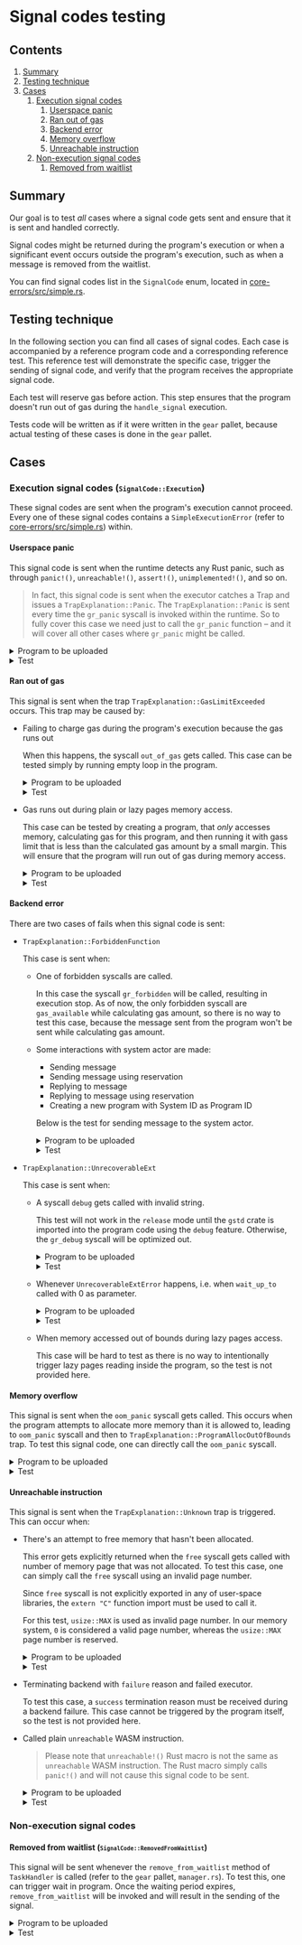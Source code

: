 # Signal codes testing

## Contents
1. [Summary](#summary)
1. [Testing technique](#testing-technique)
1. [Cases](#cases)
    1. [Execution signal codes](#execution)
        1. [Userspace panic](#userspace-panic)
        1. [Ran out of gas](#run-out-of-gas)
        1. [Backend error](#backend-error)
        1. [Memory overflow](#memory-overflow)
        1. [Unreachable instruction](#unreachable-instruction)
    1. [Non-execution signal codes](#non-execution)
        1. [Removed from waitlist](#removed-from-waitlist)

## Summary
<a name="summary"></a>

Our goal is to test _all_ cases where a signal code gets sent and ensure that it is sent and handled correctly.

Signal codes might be returned during the program's execution or when a significant event occurs outside the program's execution, such as when a message is removed from the waitlist.

You can find signal codes list in the `SignalCode` enum, located in [core-errors/src/simple.rs](./src/simple.rs).

## Testing technique
<a name="testing-technique"></a>

In the following section you can find all cases of signal codes. Each case is accompanied by a reference program code and a corresponding reference test. This reference test will demonstrate the specific case, trigger the sending of signal code, and verify that the program receives the appropriate signal code.

Each test will reserve gas before action. This step ensures that the program doesn't run out of gas during the `handle_signal` execution.

Tests code will be written as if it were written in the `gear` pallet, because actual testing of these cases is done in the `gear` pallet.

## Cases
<a name="cases"></a>

### Execution signal codes (<small>`SignalCode::Execution`</small>)
<a name="execution"></a>

These signal codes are sent when the program's execution cannot proceed. Every one of these signal codes contains a `SimpleExecutionError` (refer to [core-errors/src/simple.rs](./src/simple.rs)) within.

#### Userspace panic
<a name="userspace-panic"></a>

This signal code is sent when the runtime detects any Rust panic, such as through `panic!()`, `unreachable!()`, `assert!()`, `unimplemented!()`, and so on.

> In fact, this signal code is sent when the executor catches a Trap and issues a `TrapExplanation::Panic`. The `TrapExplanation::Panic` is sent every time the `gr_panic` syscall is invoked within the runtime. So to fully cover this case we need just to call the `gr_panic` function – and it will cover all other cases where `gr_panic` might be called.

<details>
<summary>Program to be uploaded</summary>

```rust
#![no_std]

use gstd::{
    ActorId,
    errors::{SignalCode, SimpleExecutionError},
    exec,
    msg,
    prelude::*
};

static mut INITIATOR: ActorId = ActorId::zero();

#[no_mangle]
extern "C" fn init() {
    unsafe { INITIATOR = msg::source() };
}

#[no_mangle]
extern "C" fn handle() {
    exec::system_reserve_gas(1_000_000_000).unwrap();

    panic!("Gotcha!");
}

#[no_mangle]
extern "C" fn handle_signal() {
    let signal_received = msg::signal_code()
        .expect("Incorrect call")
        .expect("Unsupported code");

    if signal_received == SignalCode::Execution(SimpleExecutionError::UserspacePanic) {
        msg::send(unsafe { INITIATOR }, true, 0).unwrap();
    } else {
        msg::send(unsafe { INITIATOR }, false, 0).unwrap();
    }
}
```

</details>

<details>
<summary>Test</summary>

```rust
const USER_1: AccountId = 1;
const DEFAULT_SALT: &[u8; 4] = b"salt";
const GAS_LIMIT: u64 = 10_000_000_000;

#[test]
fn test_userspace_panic_works() {
    use demo_signal_panic::{WASM_BINARY};

    // Upload program
    assert_ok!(Gear::upload_program(
        RuntimeOrigin::signed(USER_1),
        WASM_BINARY.to_vec(),
        DEFAULT_SALT.to_vec(),
        0.encode(),
        GAS_LIMIT,
        0,
    ));

    let pid = get_last_program_id();

    run_to_next_block(None);

    // Ensure that program is uploaded and initialized correctly
    assert!(Gear::is_active(pid));
    assert!(Gear::is_initialized(pid));


    // Send the message to trigger signal sending
    assert_ok!(Gear::send_message(
        RuntimeOrigin::signed(USER_1),
        pid,
        [].into(),
        GAS_LIMIT,
        0,
        false,
    ));

    run_to_next_block(None);

    let mid = get_last_message_id();

    // Assert that system reserve gas node is removed
    assert_ok!(GasHandlerOf::<Test>::get_system_reserve(mid));
    run_to_next_block(None);
    assert!(GasHandlerOf::<Test>::get_system_reserve(mid).is_err());

    // Ensure that signal code sent is signal code we saved
    let mail_msg = get_last_mail(USER_1);
    assert_eq!(mail_msg.payload_bytes(), true.encode());
}
```
</details>

#### Ran out of gas
<a name="run-out-of-gas"></a>

This signal is sent when the trap `TrapExplanation::GasLimitExceeded` occurs. This trap may be caused by:
- Failing to charge gas during the program's execution because the gas runs out

    When this happens, the syscall `out_of_gas` gets called. This case can be tested simply by running empty loop in the program.

    <details>
    <summary>Program to be uploaded</summary>

    ```rust
    #![no_std]

    use gstd::{
        ActorId,
        errors::{SignalCode, SimpleExecutionError},
        exec,
        prelude::*,
        msg,
    };

    static mut INITIATOR: ActorId = ActorId::zero();

    #[no_mangle]
    extern "C" fn init() {
        unsafe { INITIATOR = msg::source() };
    }

    #[no_mangle]
    extern "C" fn handle() {
        exec::system_reserve_gas(1_000_000_000).unwrap();

        #[allow(clippy::empty_loop)]
        loop {}
    }

    #[no_mangle]
    extern "C" fn handle_signal() {
        let signal_received = msg::signal_code()
            .expect("Incorrect call")
            .expect("Unsupported code");

        if signal_received == SignalCode::Execution(SimpleExecutionError::RanOutOfGas) {
            msg::send(unsafe { INITIATOR }, true, 0).unwrap();
        } else {
            msg::send(unsafe { INITIATOR }, false, 0).unwrap();
        }
    }
    ```

    </details>

    <details>
    <summary>Test</summary>

    ```rust
    const USER_1: AccountId = 1;
    const DEFAULT_SALT: &[u8; 4] = b"salt";
    const GAS_LIMIT: u64 = 10_000_000_000;

    #[test]
    fn test_signal_run_out_of_gas_works() {
        use demo_signal_run_out_of_gas::{WASM_BINARY};

        // Upload program
        assert_ok!(Gear::upload_program(
            RuntimeOrigin::signed(USER_1),
            WASM_BINARY.to_vec(),
            DEFAULT_SALT.to_vec(),
            0.encode(),
            GAS_LIMIT,
            0,
        ));

        let pid = get_last_program_id();

        run_to_next_block(None);

        // Ensure that program is uploaded and initialized correctly
        assert!(Gear::is_active(pid));
        assert!(Gear::is_initialized(pid));

        // Send the message to trigger signal sending
        assert_ok!(Gear::send_message(
            RuntimeOrigin::signed(USER_1),
            pid,
            [].into(),
            GAS_LIMIT,
            0,
            false,
        ));

        run_to_next_block(None);

        let mid = get_last_message_id();

        // Assert that system reserve gas node is removed
        assert_ok!(GasHandlerOf::<Test>::get_system_reserve(mid));
        run_to_next_block(None);
        assert!(GasHandlerOf::<Test>::get_system_reserve(mid).is_err());

        // Ensure that signal code sent is signal code we saved
        let mail_msg = get_last_mail(USER_1);
        assert_eq!(mail_msg.payload_bytes(), true.encode());
    }
    ```
    </details>
- Gas runs out during plain or lazy pages memory access.

    This case can be tested by creating a program, that _only_ accesses memory, calculating gas for this program, and then running it with gass limit that is less than the calculated gas amount by a small margin. This will ensure that the program will run out of gas during memory access.

    <details>
    <summary>Program to be uploaded</summary>

    ```rust
    #![no_std]

    use gstd::{
        ActorId,
        errors::{SignalCode, SimpleExecutionError},
        exec,
        prelude::*,
        msg,
    };

    static mut INITIATOR: ActorId = ActorId::zero();

    #[no_mangle]
    extern "C" fn init() {
        unsafe { INITIATOR = msg::source() };
    }

    #[no_mangle]
    extern "C" fn handle() {
        exec::system_reserve_gas(1_000_000_000).unwrap();

        const ARRAY_SIZE: usize = 1_000_000;
        let arr = [42u8; ARRAY_SIZE];

        for i in 0..ARRAY_SIZE {
            let value = arr[i];
        }
    }

    #[no_mangle]
    extern "C" fn handle_signal() {
        let signal_received = msg::signal_code()
            .expect("Incorrect call")
            .expect("Unsupported code");

        if signal_received == SignalCode::Execution(SimpleExecutionError::RanOutOfGas) {
            msg::send(unsafe { INITIATOR }, true, 0).unwrap();
        } else {
            msg::send(unsafe { INITIATOR }, false, 0).unwrap();
        }
    }
    ```

    </details>

    <details>
    <summary>Test</summary>

    ```rust
    const USER_1: AccountId = 1;
    const DEFAULT_SALT: &[u8; 4] = b"salt";
    const GAS_LIMIT: u64 = 10_000_000_000;

    #[test]
    fn test_signal_run_out_of_gas_memory_access_works() {
        use demo_signal_run_out_of_gas_memory_access::{WASM_BINARY};

        // Upload program
        assert_ok!(Gear::upload_program(
            RuntimeOrigin::signed(USER_1),
            WASM_BINARY.to_vec(),
            DEFAULT_SALT.to_vec(),
            0.encode(),
            GAS_LIMIT,
            0,
        ));

        let pid = get_last_program_id();

        run_to_next_block(None);

        // Ensure that program is uploaded and initialized correctly
        assert!(Gear::is_active(pid));
        assert!(Gear::is_initialized(pid));

        // Calculate gas for this action
        let GasInfo { min_limit, .. } = Gear::calculate_gas_info(
            USER_1.into_origin(),
            HandleKind::Handle(pid),
            [].into(),
            0,
            true,
            true,
        )
        .expect("calculate_gas_info failed");

        // Send the message to trigger signal sending
        assert_ok!(Gear::send_message(
            RuntimeOrigin::signed(USER_1),
            pid,
            [].into(),
            min_limit - 1,
            0,
            false,
        ));

        run_to_next_block(None);

        let mid = get_last_message_id();

        // Assert that system reserve gas node is removed
        assert_ok!(GasHandlerOf::<Test>::get_system_reserve(mid));
        run_to_next_block(None);
        assert!(GasHandlerOf::<Test>::get_system_reserve(mid).is_err());

        // Ensure that signal code sent is signal code we saved
        let mail_msg = get_last_mail(USER_1);
        assert_eq!(mail_msg.payload_bytes(), true.encode());
    }
    ```
    </details>

#### Backend error
<a name="backend-error"></a>

There are two cases of fails when this signal code is sent:
- `TrapExplanation::ForbiddenFunction`

    This case is sent when:
    - One of forbidden syscalls are called.

        In this case the syscall `gr_forbidden` will be called, resulting in execution stop. As of now, the only forbidden syscall are `gas_available` while calculating gas amount, so there is no way to test this case, because the message sent from the program won't be sent while calculating gas amount.


    - Some interactions with system actor are made:
        - Sending message
        - Sending message using reservation
        - Replying to message
        - Replying to message using reservation
        - Creating a new program with System ID as Program ID

        Below is the test for sending message to the system actor.
        <details>
        <summary>Program to be uploaded</summary>

        ```rust
        #![no_std]

        use gear_core::ids::ProgramId;
        use gstd::{
            ActorId,
            errors::{SignalCode, SimpleExecutionError},
            exec,
            prelude::*,
            msg,
        };

        static mut INITIATOR: ActorId = ActorId::zero();

        #[no_mangle]
        extern "C" fn init() {
            unsafe { INITIATOR = msg::source() };
        }

        #[no_mangle]
        extern "C" fn handle() {
            exec::system_reserve_gas(1_000_000_000).unwrap();

            msg::send(ActorId::new(ProgramId::SYSTEM.into()), "hello", 0)
                    .expect("cannot send message");
        }

        #[no_mangle]
        extern "C" fn handle_signal() {
            let signal_received = msg::signal_code()
                .expect("Incorrect call")
                .expect("Unsupported code");

            if signal_received == SignalCode::Execution(SimpleExecutionError::BackendError) {
                msg::send(unsafe { INITIATOR }, true, 0).unwrap();
            } else {
                msg::send(unsafe { INITIATOR }, false, 0).unwrap();
            }
        }
        ```

        </details>

        <details>
        <summary>Test</summary>

        ```rust
        const USER_1: AccountId = 1;
        const DEFAULT_SALT: &[u8; 4] = b"salt";
        const GAS_LIMIT: u64 = 10_000_000_000;

        #[test]
        fn test_signal_backend_error_system_actor_sending_works() {
            use demo_signal_backend_error_system_actor_sending::{WASM_BINARY};

            // Upload program
            assert_ok!(Gear::upload_program(
                RuntimeOrigin::signed(USER_1),
                WASM_BINARY.to_vec(),
                DEFAULT_SALT.to_vec(),
                0.encode(),
                GAS_LIMIT,
                0,
            ));

            let pid = get_last_program_id();

            run_to_next_block(None);

            // Ensure that program is uploaded and initialized correctly
            assert!(Gear::is_active(pid));
            assert!(Gear::is_initialized(pid));

            // Send the message to trigger signal sending
            assert_ok!(Gear::send_message(
                RuntimeOrigin::signed(USER_1),
                pid,
                [].into(),
                GAS_LIMIT,
                0,
                false,
            ));

            run_to_next_block(None);

            let mid = get_last_message_id();

            // Assert that system reserve gas node is removed
            assert_ok!(GasHandlerOf::<Test>::get_system_reserve(mid));
            run_to_next_block(None);
            assert!(GasHandlerOf::<Test>::get_system_reserve(mid).is_err());

            // Ensure that signal code sent is signal code we saved
            let mail_msg = get_last_mail(USER_1);
            assert_eq!(mail_msg.payload_bytes(), true.encode());
        }
        ```
        </details>

- `TrapExplanation::UnrecoverableExt`

    This case is sent when:
    - A syscall `debug` gets called with invalid string.

        This test will not work in the `release` mode until the `gstd` crate is imported into the program code using the `debug` feature. Otherwise, the `gr_debug` syscall will be optimized out.

        <details>
        <summary>Program to be uploaded</summary>

        ```rust
        #![no_std]

        use gstd::{
            ActorId,
            debug,
            errors::{SignalCode, SimpleExecutionError},
            exec,
            prelude::*,
            msg,
        };

        static mut INITIATOR: ActorId = ActorId::zero();

        #[no_mangle]
        extern "C" fn init() {
            unsafe { INITIATOR = msg::source() };
        }

        #[no_mangle]
        extern "C" fn handle() {
            exec::system_reserve_gas(1_000_000_000).unwrap();

            #[allow(clippy::invalid_utf8_in_unchecked)]
            let invalid_string = unsafe { core::str::from_utf8_unchecked(&[0, 159, 146, 150]) };
            debug!("{}", invalid_string);
        }

        #[no_mangle]
        extern "C" fn handle_signal() {
            let signal_received = msg::signal_code()
                .expect("Incorrect call")
                .expect("Unsupported code");

            if signal_received == SignalCode::Execution(SimpleExecutionError::BackendError) {
                msg::send(unsafe { INITIATOR }, true, 0).unwrap();
            } else {
                msg::send(unsafe { INITIATOR }, false, 0).unwrap();
            }
        }
        ```

        </details>

        <details>
        <summary>Test</summary>

        ```rust
        const USER_1: AccountId = 1;
        const DEFAULT_SALT: &[u8; 4] = b"salt";
        const GAS_LIMIT: u64 = 10_000_000_000;

        #[test]
        fn test_signal_backend_error_incorrect_debug_string_works() {
            use demo_signal_backend_error_incorrect_debug_string::{WASM_BINARY};

            // Upload program
            assert_ok!(Gear::upload_program(
                RuntimeOrigin::signed(USER_1),
                WASM_BINARY.to_vec(),
                DEFAULT_SALT.to_vec(),
                0.encode(),
                GAS_LIMIT,
                0,
            ));

            let pid = get_last_program_id();

            run_to_next_block(None);

            // Ensure that program is uploaded and initialized correctly
            assert!(Gear::is_active(pid));
            assert!(Gear::is_initialized(pid));

            // Send the message to trigger signal sending
            assert_ok!(Gear::send_message(
                RuntimeOrigin::signed(USER_1),
                pid,
                [].into(),
                GAS_LIMIT,
                0,
                false,
            ));

            run_to_next_block(None);

            let mid = get_last_message_id();

            // Assert that system reserve gas node is removed
            assert_ok!(GasHandlerOf::<Test>::get_system_reserve(mid));
            run_to_next_block(None);
            assert!(GasHandlerOf::<Test>::get_system_reserve(mid).is_err());

            // Ensure that signal code sent is signal code we saved
            let mail_msg = get_last_mail(USER_1);
            assert_eq!(mail_msg.payload_bytes(), true.encode());
        }
        ```
        </details>
    - Whenever `UnrecoverableExtError` happens, i.e. when `wait_up_to` called with 0 as parameter.

        <details>
        <summary>Program to be uploaded</summary>

        ```rust
        #![no_std]

        use gstd::{
            ActorId,
            errors::{SignalCode, SimpleExecutionError},
            exec,
            prelude::*,
            msg,
        };

        static mut INITIATOR: ActorId = ActorId::zero();

        #[no_mangle]
        extern "C" fn init() {
            unsafe { INITIATOR = msg::source() };
        }

        #[no_mangle]
        extern "C" fn handle() {
            exec::system_reserve_gas(1_000_000_000).unwrap();

            exec::wait_up_to(0);
        }

        #[no_mangle]
        extern "C" fn handle_signal() {
            let signal_received = msg::signal_code()
                .expect("Incorrect call")
                .expect("Unsupported code");

            if signal_received == SignalCode::Execution(SimpleExecutionError::BackendError) {
                msg::send(unsafe { INITIATOR }, true, 0).unwrap();
            } else {
                msg::send(unsafe { INITIATOR }, false, 0).unwrap();
            }
        }
        ```

        </details>

        <details>
        <summary>Test</summary>

        ```rust
        const USER_1: AccountId = 1;
        const DEFAULT_SALT: &[u8; 4] = b"salt";
        const GAS_LIMIT: u64 = 10_000_000_000;

        #[test]
        fn test_signal_backend_error_unrecoverable_ext_works() {
            use demo_signal_backend_error_unrecoverable_ext::{WASM_BINARY};

            // Upload program
            assert_ok!(Gear::upload_program(
                RuntimeOrigin::signed(USER_1),
                WASM_BINARY.to_vec(),
                DEFAULT_SALT.to_vec(),
                0.encode(),
                GAS_LIMIT,
                0,
            ));

            let pid = get_last_program_id();

            run_to_next_block(None);

            // Ensure that program is uploaded and initialized correctly
            assert!(Gear::is_active(pid));
            assert!(Gear::is_initialized(pid));

            // Send the message to trigger signal sending
            assert_ok!(Gear::send_message(
                RuntimeOrigin::signed(USER_1),
                pid,
                [].into(),
                GAS_LIMIT,
                0,
                false,
            ));

            run_to_next_block(None);

            let mid = get_last_message_id();

            // Assert that system reserve gas node is removed
            assert_ok!(GasHandlerOf::<Test>::get_system_reserve(mid));
            run_to_next_block(None);
            assert!(GasHandlerOf::<Test>::get_system_reserve(mid).is_err());

            // Ensure that signal code sent is signal code we saved
            let mail_msg = get_last_mail(USER_1);
            assert_eq!(mail_msg.payload_bytes(), true.encode());
        }
        ```
        </details>

    - When memory accessed out of bounds during lazy pages access.

        This case will be hard to test as there is no way to intentionally trigger lazy pages reading inside the program, so the test is not provided here.

#### Memory overflow
<a name="memory-overflow"></a>

This signal is sent when the `oom_panic` syscall gets called. This occurs when the program attempts to allocate more memory than it is allowed to, leading to `oom_panic` syscall and then to `TrapExplanation::ProgramAllocOutOfBounds` trap. To test this signal code, one can directly call the `oom_panic` syscall.

<details>
<summary>Program to be uploaded</summary>

```rust
#![no_std]

use gstd::{
    ActorId,
    errors::{SignalCode, SimpleExecutionError},
    exec,
    ext::oom_panic,
    prelude::*,
    msg,
};

static mut INITIATOR: ActorId = ActorId::zero();

#[no_mangle]
extern "C" fn init() {
    unsafe { INITIATOR = msg::source() };
}

#[no_mangle]
extern "C" fn handle() {
    exec::system_reserve_gas(1_000_000_000).unwrap();

    oom_panic();
}

#[no_mangle]
extern "C" fn handle_signal() {
    let signal_received = msg::signal_code()
        .expect("Incorrect call")
        .expect("Unsupported code");

    if signal_received == SignalCode::Execution(SimpleExecutionError::MemoryOverflow) {
        msg::send(unsafe { INITIATOR }, true, 0).unwrap();
    } else {
        msg::send(unsafe { INITIATOR }, false, 0).unwrap();
    }
}
```

</details>

<details>
<summary>Test</summary>

```rust
const USER_1: AccountId = 1;
const DEFAULT_SALT: &[u8; 4] = b"salt";
const GAS_LIMIT: u64 = 10_000_000_000;

#[test]
fn test_signal_memory_overflow_works() {
    use demo_signal_memory_overflow::{WASM_BINARY};

    // Upload program
    assert_ok!(Gear::upload_program(
        RuntimeOrigin::signed(USER_1),
        WASM_BINARY.to_vec(),
        DEFAULT_SALT.to_vec(),
        0.encode(),
        GAS_LIMIT,
        0,
    ));

    let pid = get_last_program_id();

    run_to_next_block(None);

    // Ensure that program is uploaded and initialized correctly
    assert!(Gear::is_active(pid));
    assert!(Gear::is_initialized(pid));


    // Send the message to trigger signal sending
    assert_ok!(Gear::send_message(
        RuntimeOrigin::signed(USER_1),
        pid,
        [].into(),
        GAS_LIMIT,
        0,
        false,
    ));

    run_to_next_block(None);

    let mid = get_last_message_id();

    // Assert that system reserve gas node is removed
    assert_ok!(GasHandlerOf::<Test>::get_system_reserve(mid));
    run_to_next_block(None);
    assert!(GasHandlerOf::<Test>::get_system_reserve(mid).is_err());

    // Ensure that signal code sent is signal code we saved
    let mail_msg = get_last_mail(USER_1);
    assert_eq!(mail_msg.payload_bytes(), true.encode());
}
```
</details>

#### Unreachable instruction
<a name="unreachable-instruction"></a>

This signal is sent when the `TrapExplanation::Unknown` trap is triggered. This can occur when:
- There's an attempt to free memory that hasn't been allocated.

    This error gets explicitly returned when the `free` syscall gets called with number of memory page that was not allocated. To test this case, one can simply call the `free` syscall using an invalid page number.

    Since `free` syscall is not explicitly exported in any of user-space libraries, the `extern "C"` function import must be used to call it.

    For this test, `usize::MAX` is used as invalid page number. In our memory system, `0` is considered a valid page number, whereas the `usize::MAX` page number is reserved.

    <details>
    <summary>Program to be uploaded</summary>

    ```rust
    #![no_std]

    use gstd::{
        ActorId,
        errors::{SignalCode, SimpleExecutionError},
        exec,
        prelude::*,
        msg,
    };

    static mut INITIATOR: ActorId = ActorId::zero();

    extern "C" {
        fn free(ptr: *mut u8) -> *mut u8;
    }

    #[no_mangle]
    extern "C" fn init() {
        unsafe { INITIATOR = msg::source() };
    }

    #[no_mangle]
    extern "C" fn handle() {
        exec::system_reserve_gas(1_000_000_000).unwrap();

        unsafe {
            free(usize::MAX as *mut u8);
        }
    }

    #[no_mangle]
    extern "C" fn handle_signal() {
        let signal_received = msg::signal_code()
            .expect("Incorrect call")
            .expect("Unsupported code");

        if signal_received == SignalCode::Execution(SimpleExecutionError::UnreachableInstruction) {
            msg::send(unsafe { INITIATOR }, true, 0).unwrap();
        } else {
            msg::send(unsafe { INITIATOR }, false, 0).unwrap();
        }
    }
    ```

    </details>

    <details>
    <summary>Test</summary>

    ```rust
    const USER_1: AccountId = 1;
    const DEFAULT_SALT: &[u8; 4] = b"salt";
    const GAS_LIMIT: u64 = 10_000_000_000;

    #[test]
    fn test_signal_unreachable_instruction_incorrect_free_works() {
        use demo_signal_unreachable_instruction_incorrect_free::{WASM_BINARY};

        // Upload program
        assert_ok!(Gear::upload_program(
            RuntimeOrigin::signed(USER_1),
            WASM_BINARY.to_vec(),
            DEFAULT_SALT.to_vec(),
            0.encode(),
            GAS_LIMIT,
            0,
        ));

        let pid = get_last_program_id();

        run_to_next_block(None);

        // Ensure that program is uploaded and initialized correctly
        assert!(Gear::is_active(pid));
        assert!(Gear::is_initialized(pid));

        // Send the message to trigger signal sending
        assert_ok!(Gear::send_message(
            RuntimeOrigin::signed(USER_1),
            pid,
            [].into(),
            GAS_LIMIT,
            0,
            false,
        ));

        run_to_next_block(None);

        let mid = get_last_message_id();

        // Assert that system reserve gas node is removed
        assert_ok!(GasHandlerOf::<Test>::get_system_reserve(mid));
        run_to_next_block(None);
        assert!(GasHandlerOf::<Test>::get_system_reserve(mid).is_err());

        // Ensure that signal code sent is signal code we saved
        let mail_msg = get_last_mail(USER_1);
        assert_eq!(mail_msg.payload_bytes(), true.encode());
    }
    ```
    </details>


- Terminating backend with `failure` reason and failed executor.

    To test this case, a `success` termination reason must be received during a backend failure. This case cannot be triggered by the program itself, so the test is not provided here.
- Called plain `unreachable` WASM instruction.

    > Please note that `unreachable!()` Rust macro is not the same as `unreachable` WASM instruction. The Rust macro simply calls `panic!()` and will not cause this signal code to be sent.

    <details>
    <summary>Program to be uploaded</summary>

    ```rust
    #![no_std]

    use gstd::{
        ActorId,
        errors::{SignalCode, SimpleExecutionError},
        exec,
        prelude::*,
        msg,
    };

    static mut INITIATOR: ActorId = ActorId::zero();

    #[no_mangle]
    extern "C" fn init() {
        unsafe { INITIATOR = msg::source() };
    }

    #[no_mangle]
    extern "C" fn handle() {
        exec::system_reserve_gas(1_000_000_000).unwrap();

        #[cfg(target_arch = "wasm32")]
        core::arch::wasm32::unreachable();
    }

    #[no_mangle]
    extern "C" fn handle_signal() {
        let signal_received = msg::signal_code()
            .expect("Incorrect call")
            .expect("Unsupported code");

        if signal_received == SignalCode::Execution(SimpleExecutionError::UnreachableInstruction) {
            msg::send(unsafe { INITIATOR }, true, 0).unwrap();
        } else {
            msg::send(unsafe { INITIATOR }, false, 0).unwrap();
        }
    }
    ```

    </details>

    <details>
    <summary>Test</summary>

    ```rust
    const USER_1: AccountId = 1;
    const DEFAULT_SALT: &[u8; 4] = b"salt";
    const GAS_LIMIT: u64 = 10_000_000_000;

    #[test]
    fn test_signal_unreachable_instruction_wasm_works() {
        use demo_signal_unreachable_instruction_wasm::{WASM_BINARY};

        // Upload program
        assert_ok!(Gear::upload_program(
            RuntimeOrigin::signed(USER_1),
            WASM_BINARY.to_vec(),
            DEFAULT_SALT.to_vec(),
            0.encode(),
            GAS_LIMIT,
            0,
        ));

        let pid = get_last_program_id();

        run_to_next_block(None);

        // Ensure that program is uploaded and initialized correctly
        assert!(Gear::is_active(pid));
        assert!(Gear::is_initialized(pid));

        // Send the message to trigger signal sending
        assert_ok!(Gear::send_message(
            RuntimeOrigin::signed(USER_1),
            pid,
            [].into(),
            GAS_LIMIT,
            0,
            false,
        ));

        run_to_next_block(None);

        let mid = get_last_message_id();

        // Assert that system reserve gas node is removed
        assert_ok!(GasHandlerOf::<Test>::get_system_reserve(mid));
        run_to_next_block(None);
        assert!(GasHandlerOf::<Test>::get_system_reserve(mid).is_err());

        // Ensure that signal code sent is signal code we saved
        let mail_msg = get_last_mail(USER_1);
        assert_eq!(mail_msg.payload_bytes(), true.encode());
    }
    ```
    </details>

### Non-execution signal codes
<a name="non-execution"></a>

#### Removed from waitlist (<small>`SignalCode::RemovedFromWaitlist`</small>)
<a name="removed-from-waitlist"></a>

This signal will be sent whenever the `remove_from_waitlist` method of `TaskHandler` is called (refer to the `gear` pallet, `manager.rs`). To test this, one can trigger wait in program. Once the waiting period expires, `remove_from_waitlist` will be invoked and will result in the sending of the signal.


<details>
<summary>Program to be uploaded</summary>

```rust
#![no_std]

use gstd::{
    ActorId,
    errors::{SignalCode, SimpleExecutionError},
    exec,
    prelude::*,
    msg,
};

static mut INITIATOR: ActorId = ActorId::zero();

#[no_mangle]
extern "C" fn init() {
    unsafe { INITIATOR = msg::source() };
}

#[no_mangle]
extern "C" fn handle() {
    exec::system_reserve_gas(1_000_000_000).unwrap();

    exec::wait();
}

#[no_mangle]
extern "C" fn handle_signal() {
    let signal_received = msg::signal_code()
        .expect("Incorrect call")
        .expect("Unsupported code");

    if signal_received == SignalCode::RemovedFromWaitlist {
        msg::send(unsafe { INITIATOR }, true, 0).unwrap();
    } else {
        msg::send(unsafe { INITIATOR }, false, 0).unwrap();
    }
}
```

</details>

<details>
<summary>Test</summary>

```rust
const USER_1: AccountId = 1;
const DEFAULT_SALT: &[u8; 4] = b"salt";
const GAS_LIMIT: u64 = 10_000_000_000;

#[test]
fn test_signal_removed_from_waitlist() {
    use demo_signal_removed_from_waitlist::{WASM_BINARY};

    // Upload program
    assert_ok!(Gear::upload_program(
        RuntimeOrigin::signed(USER_1),
        WASM_BINARY.to_vec(),
        DEFAULT_SALT.to_vec(),
        0.encode(),
        GAS_LIMIT,
        0,
    ));

    let pid = get_last_program_id();

    run_to_next_block(None);

    // Ensure that program is uploaded and initialized correctly
    assert!(Gear::is_active(pid));
    assert!(Gear::is_initialized(pid));

    // Send the message to trigger signal sending
    assert_ok!(Gear::send_message(
        RuntimeOrigin::signed(USER_1),
        pid,
        [].into(),
        GAS_LIMIT,
        0,
        false,
    ));

    run_to_next_block(None);

    let mid = get_last_message_id();

    // Ensuring that gas is reserved
    assert_ok!(GasHandlerOf::<Test>::get_system_reserve(mid));

    // Getting block number when waitlist expiration should happen
    let mut expiration = None;

    System::events().iter().for_each(|e| {
        if let MockRuntimeEvent::Gear(Event::MessageWaited {
            expiration: exp, ..
        }) = e.event
        {
            expiration = Some(exp);
        }
    });

    let expiration = expiration.unwrap();

    // Hack to fast spend blocks till expiration
    System::set_block_number(expiration - 1);
    Gear::set_block_number(expiration - 1);

    // Expiring that message
    run_to_next_block(None);

    // Ensure that signal code sent is signal code we saved
    let mail_msg = get_last_mail(USER_1);
    assert_eq!(mail_msg.payload_bytes(), true.encode());
}
```
</details>
